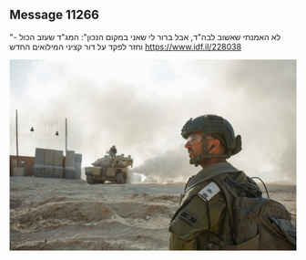 ## Message 11266

"לא האמנתי שאשוב לבה"ד, אבל ברור לי שאני במקום הנכון":
המג"ד שעזב הכול - וחזר לפקד על דור קציני המילואים החדש
https://www.idf.il/228038

![Photo](11266/11266_photo.jpg)
